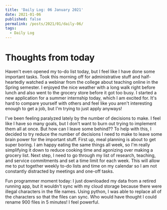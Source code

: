```yaml
---
title: 'Daily Log: 06 January 2021'
date: 2021-01-06
published: false
permalink: /posts/2021/01/daily-06/
tags:
  - Daily Log
---
```


# Thoughts from today

Haven't even opened my to-do list today, but I feel like I have done some important tasks. Took this morning off for administrative stuff and half-heartedly watched a webinar from the college about teaching online in the Spring semester. I enjoyed the nice weather with a long walk right before lunch and also went to the grocery store before it got too busy. I started a new application for a summer internship today, which I am excited for. It's hard to compare yourself with others and feel like you aren't interesting enough to get a job, but I'm trying to just apply anyways!

I've been feeling paralyzed lately by the number of decisions to make. I feel like I have so many goals, but I don't want to burn out trying to implement them all at once. But how can I leave some behind?? To help with this, I decided to try reduce the number of decisions I need to make to leave some brain power for the important stuff. First up, meal planning is about to get super boring. I am happy eating the same things all week, so I'm really simplifying it down to reduce cooking time and agonizing over making a grocery list. Next step, I need to go through my list of research, teaching, and service commitments and set a time limit for each week. This will allow me to put together weekly to-do lists and time on my calendar so I am not constantly distracted by meetings and one-off tasks.

Fun programmer moment today: I just downloaded my data from a retired running app, but it wouldn't sync with my cloud storage because there were illegal characters in the file names. Using python, I was able to replace all of the characters so that the files can sync. Who would have thought I could rename 900 files in 5 minutes! I feel powerful.
